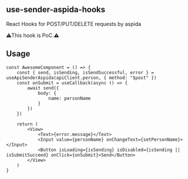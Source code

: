 ## use-sender-aspida-hooks

React Hooks for POST/PUT/DELETE requests by aspida

⚠️This hook is PoC.⚠️

## Usage

```tsx
const AwesomeComponent = () => {
    const { send, isSending, isSendSuccessful, error } = useApiSenderAspida(apiClient.person, { method: "$post" })
    const onSubmit = useCallback(async () => {
        await send({
            body: {
                name: personName
            }
        })
    })

    return (
        <View>
            <Text>{error.message}</Text>
            <Input value={personName} onChangeText={setPersonName}></Input>
            <Button isLoading={isSending} isDisabled={isSending || isSubmitSucceed} onClick={onSubmit}>Send</Button>
        </View>
    )
}
```